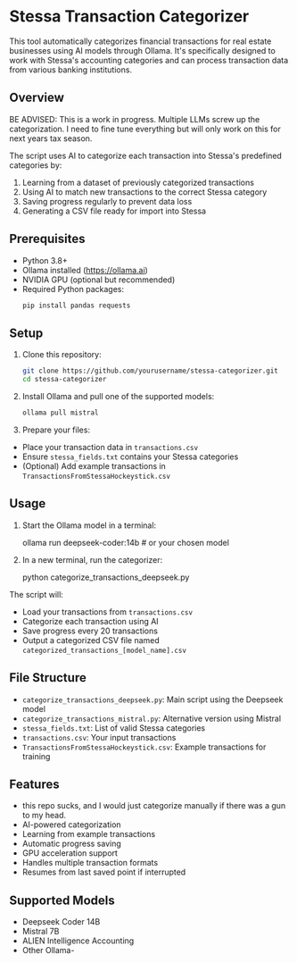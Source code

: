  # Stessa Transaction Categorizer

This tool automatically categorizes financial transactions for real estate businesses using AI models through Ollama. It's specifically designed to work with Stessa's accounting categories and can process transaction data from various banking institutions.

## Overview

BE ADVISED: This is a work in progress. Multiple LLMs screw up the categorization. I need to fine tune everything but will only work on this for next years tax season.

The script uses AI to categorize each transaction into Stessa's predefined categories by:
1. Learning from a dataset of previously categorized transactions
2. Using AI to match new transactions to the correct Stessa category
3. Saving progress regularly to prevent data loss
4. Generating a CSV file ready for import into Stessa

## Prerequisites

- Python 3.8+
- Ollama installed (https://ollama.ai)
- NVIDIA GPU (optional but recommended)
- Required Python packages:
  ```bash
  pip install pandas requests
  ```

## Setup

1. Clone this repository:
   ```bash
   git clone https://github.com/yourusername/stessa-categorizer.git
   cd stessa-categorizer
   ```
2. Install Ollama and pull one of the supported models:
   ```bash
   ollama pull mistral

3. Prepare your files:
- Place your transaction data in `transactions.csv`
- Ensure `stessa_fields.txt` contains your Stessa categories
- (Optional) Add example transactions in `TransactionsFromStessaHockeystick.csv`

## Usage

1. Start the Ollama model in a terminal: 
   
   ollama run deepseek-coder:14b # or your chosen model


2. In a new terminal, run the categorizer:
   
   python categorize_transactions_deepseek.py


The script will:
- Load your transactions from `transactions.csv`
- Categorize each transaction using AI
- Save progress every 20 transactions
- Output a categorized CSV file named `categorized_transactions_[model_name].csv`

## File Structure

- `categorize_transactions_deepseek.py`: Main script using the Deepseek model
- `categorize_transactions_mistral.py`: Alternative version using Mistral
- `stessa_fields.txt`: List of valid Stessa categories
- `transactions.csv`: Your input transactions
- `TransactionsFromStessaHockeystick.csv`: Example transactions for training

## Features

- this repo sucks, and I would just categorize manually if there was a gun to my head.
- AI-powered categorization
- Learning from example transactions
- Automatic progress saving
- GPU acceleration support
- Handles multiple transaction formats
- Resumes from last saved point if interrupted

## Supported Models

- Deepseek Coder 14B
- Mistral 7B
- ALIEN Intelligence Accounting
- Other Ollama-
